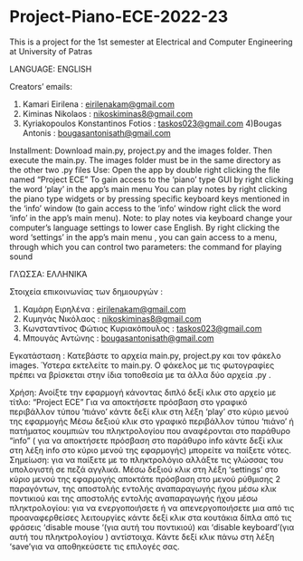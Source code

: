# Project-Piano-ECE-2022-23
This is a project for the 1st semester at Electrical and Computer Engineering at University of Patras

LANGUAGE: ENGLISH 

Creators’ emails:
1) Kamari Eirilena : eirilenakam@gmail.com
2) Kiminas Nikolaos : nikoskiminas8@gmail.com
3) Kyriakopoulos Konstantinos Fotios : taskos023@gmail.com
4)Bougas Antonis : bougasantonisath@gmail.com 

Installment:
Download main.py, project.py and the images folder. Then execute the main.py. The images folder must be in the same directory as the other two .py files
Use:
Open the app by double right clicking the file named  “Project ECE”
To gain access to the ‘piano’ type GUI by right clicking the word ‘play’ in the app’s main menu
You can play notes by right clicking the piano type widgets or by  pressing specific keyboard keys mentioned in the ‘info’ window 
(to gain access to the ‘info’ window right click the word ‘info’ in the app’s main menu). 
Note: to play notes via keyboard change your computer’s language settings to lower case English. 
By right clicking the word ‘settings’ in the app’s main menu , you can gain access to a menu, 
through which you can control two parameters: the command for playing sound 



ΓΛΏΣΣΑ: ΕΛΛΗΝΙΚΆ

Στοιχεία επικοινωνίας των δημιουργών :
1) Καμάρη Ειρηλένα : eirilenakam@gmail.com
2) Κυμηνάς Νικόλαος : nikoskiminas8@gmail.com
3) Κωνσταντίνος Φώτιος Κυριακόπουλος : taskos023@gmail.com
4) Μπουγάς Αντώνης : bougasantonisath@gmail.com 



Εγκατάσταση :
Κατεβάστε το αρχεία main.py, project.py και τον φάκελο images. Ύστερα εκτελείτε το main.py. Ο φάκελος με τις φωτογραφίες πρέπει να βρίσκεται στην ίδια τοποθεσία με τα 
άλλα δύο αρχεία .py .

Χρήση:
Ανοίξτε την εφαρμογή κάνοντας διπλό δεξί κλικ στο αρχείο με τίτλο: “Project ECE”
Για να αποκτήσετε πρόσβαση στο γραφικό περιβάλλον τύπου ‘πιάνο’ κάντε δεξί κλικ στη λέξη ‘play’ στο κύριο μενού της εφαρμογής
Μέσω δεξιού κλικ στο γραφικό περιβάλλον τύπου ‘πιάνο’  ή  πατήματος κουμπιών του πληκτρολογίου που αναφέρονται  στο παράθυρο “info” 
( για να αποκτήσετε πρόσβαση στο παράθυρο info  κάντε δεξί κλικ στη λέξη info στο κύριο μενού της εφαρμογής) μπορείτε να παίξετε νότες. 
Σημείωση: για να παίξετε με το πληκτρολόγιο αλλάξτε τις γλώσσας του υπολογιστή σε πεζά αγγλικά.
Μέσω δεξιού κλικ στη λέξη ‘settings’ στο  κύριο μενού της εφαρμογής αποκτάτε πρόσβαση στο μενού ρύθμισης 2 παραγόντων, 
της αποστολής εντολής αναπαραγωγής ήχου μέσω κλικ ποντικιού και  της αποστολής εντολής αναπαραγωγής ήχου μέσω πληκτρολογίου: 
για να ενεργοποιήσετε ή να απενεργοποιήσετε μια από τις προαναφερθείσες λειτουργίες κάντε δεξί κλικ στα κουτάκια δίπλα από τις 
φράσεις ‘disable mouse ‘(για αυτή του ποντικιού) και  ‘disable keyboard’(για αυτή του πληκτρολογίου ) αντίστοιχα. 
Κάντε δεξί κλικ πάνω στη λέξη ‘save’για να αποθηκεύσετε τις επιλογές σας.


